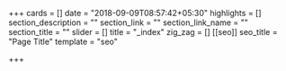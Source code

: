 +++
cards = []
date = "2018-09-09T08:57:42+05:30"
highlights = []
section_description = ""
section_link = ""
section_link_name = ""
section_title = ""
slider = []
title = "_index"
zig_zag = []
[[seo]]
seo_title = "Page Title"
template = "seo"

+++
